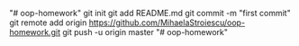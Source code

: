 "# oop-homework"  git init git add README.md git commit -m "first commit" git remote add origin https://github.com/MihaelaStroiescu/oop-homework.git git push -u origin master
"# oop-homework" 
